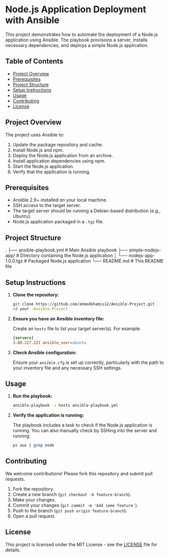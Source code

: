 # Node.js Application Deployment with Ansible

This project demonstrates how to automate the deployment of a Node.js application using Ansible. The playbook provisions a server, installs necessary dependencies, and deploys a simple Node.js application.

## Table of Contents

- [Project Overview](#project-overview)
- [Prerequisites](#prerequisites)
- [Project Structure](#project-structure)
- [Setup Instructions](#setup-instructions)
- [Usage](#usage)
- [Contributing](#contributing)
- [License](#license)

## Project Overview

The project uses Ansible to:
1. Update the package repository and cache.
2. Install Node.js and npm.
3. Deploy the Node.js application from an archive.
4. Install application dependencies using npm.
5. Start the Node.js application.
6. Verify that the application is running.

## Prerequisites

- Ansible 2.9+ installed on your local machine.
- SSH access to the target server.
- The target server should be running a Debian-based distribution (e.g., Ubuntu).
- Node.js application packaged in a `.tgz` file.

## Project Structure

.
├── ansible-playbook.yml # Main Ansible playbook
├── simple-nodejs-app/ # Directory containing the Node.js application
│ └── nodejs-app-1.0.0.tgz # Packaged Node.js application
└── README.md # This README file


## Setup Instructions

1. **Clone the repository:**

    ```bash
    git clone https://github.com/ahmedkhamis12/Ansible-Project.git
    cd your -Ansible-Project
    ```

2. **Ensure you have an Ansible inventory file:**

    Create an `hosts` file to list your target server(s). For example:
    
    ```ini
    [servers]
    3.80.227.221 ansible_user=ubuntu
    ```

3. **Check Ansible configuration:**

    Ensure your `ansible.cfg` is set up correctly, particularly with the path to your inventory file and any necessary SSH settings.

## Usage

1. **Run the playbook:**

    ```bash
    ansible-playbook -i hosts ansible-playbook.yml
    ```

2. **Verify the application is running:**

    The playbook includes a task to check if the Node.js application is running. You can also manually check by SSHing into the server and running:

    ```bash
    ps aux | grep node
    ```

## Contributing

We welcome contributions! Please fork this repository and submit pull requests.

1. Fork the repository.
2. Create a new branch (`git checkout -b feature-branch`).
3. Make your changes.
4. Commit your changes (`git commit -m 'Add some feature'`).
5. Push to the branch (`git push origin feature-branch`).
6. Open a pull request.

## License

This project is licensed under the MIT License - see the [LICENSE](LICENSE) file for details.
